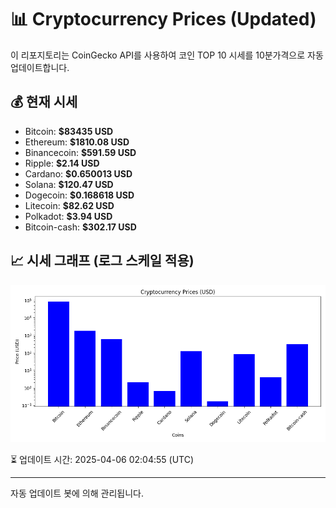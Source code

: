 
# 📊 Cryptocurrency Prices (Updated)

이 리포지토리는 CoinGecko API를 사용하여 코인 TOP 10 시세를 10분가격으로 자동 업데이트합니다.

## 💰 현재 시세
- Bitcoin: **$83435 USD**
- Ethereum: **$1810.08 USD**
- Binancecoin: **$591.59 USD**
- Ripple: **$2.14 USD**
- Cardano: **$0.650013 USD**
- Solana: **$120.47 USD**
- Dogecoin: **$0.168618 USD**
- Litecoin: **$82.62 USD**
- Polkadot: **$3.94 USD**
- Bitcoin-cash: **$302.17 USD**

## 📈 시세 그래프 (로그 스케일 적용)
![Crypto Prices](crypto_prices.png)

⏳ 업데이트 시간: 2025-04-06 02:04:55 (UTC)

---
자동 업데이트 봇에 의해 관리됩니다.
